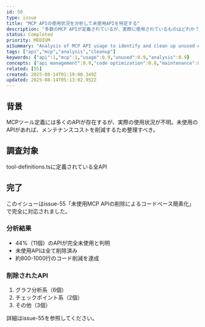 ```yaml
---
id: 50
type: issue
title: "MCP APIの使用状況を分析して未使用APIを特定する"
description: "多数のMCP APIが定義されているが、実際に使用されているものはどれか？未使用のAPIを特定して整理の必要性を検討。"
status: Completed
priority: MEDIUM
aiSummary: "Analysis of MCP API usage to identify and clean up unused APIs, resulting in significant codebase reduction and maintenance cost savings"
tags: ["api","mcp","analysis","cleanup"]
keywords: {"api":1,"mcp":1,"usage":0.9,"unused":0.9,"analysis":0.9}
concepts: {"api management":0.9,"code optimization":0.8,"maintenance":0.8,"analysis":0.7}
related: [55]
created: 2025-08-14T01:19:00.349Z
updated: 2025-08-14T05:13:02.952Z
---
```


## 背景

MCPツール定義には多くのAPIが存在するが、実際の使用状況が不明。未使用のAPIがあれば、メンテナンスコストを削減するため整理すべき。

## 調査対象

tool-definitions.tsに定義されている全API

## 完了

このイシューはissue-55「未使用MCP APIの削除によるコードベース簡素化」で完全に対応されました。

### 分析結果
- 44%（11個）のAPIが完全未使用と判明
- 未使用APIは全て削除済み
- 約800-1000行のコード削減を達成

### 削除されたAPI
1. グラフ分析系（6個）
2. チェックポイント系（2個）
3. その他（3個）

詳細はissue-55を参照してください。